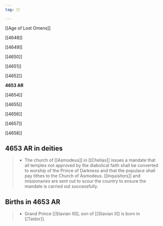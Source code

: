 ```yaml
---
tag: 🕛

---
```

[[Age of Lost Omens]]


[[4648]]

[[4649]]

[[4650]]

[[4651]]

[[4652]]

**4653 AR**

[[4654]]

[[4655]]

[[4656]]

[[4657]]

[[4658]]



## 4653 AR in deities

>  - The church of [[Asmodeus]] in [[Cheliax]] issues a mandate that all temples not approved by the diabolical faith shall be converted to worship of the Prince of Darkness and that the populace shall pay tithes to the Church of Asmodeus. [[Inquisitors]] and missionaries are sent out to scour the country to ensure the mandate is carried out successfully.


## Births in 4653 AR

>  - Grand Prince [[Stavian III]], son of [[Stavian II]] is born in [[Taldor]].







